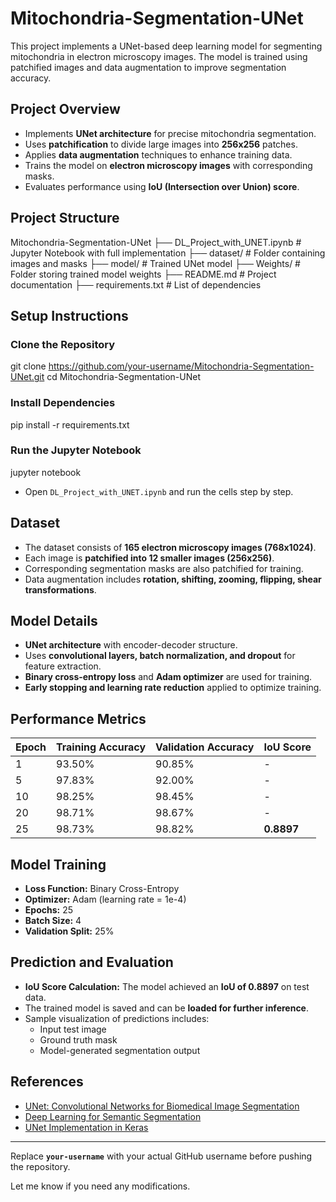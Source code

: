 # Mitochondria-Segmentation-UNet  

This project implements a UNet-based deep learning model for segmenting mitochondria in electron microscopy images. The model is trained using patchified images and data augmentation to improve segmentation accuracy.  

## Project Overview  

- Implements **UNet architecture** for precise mitochondria segmentation.  
- Uses **patchification** to divide large images into **256x256** patches.  
- Applies **data augmentation** techniques to enhance training data.  
- Trains the model on **electron microscopy images** with corresponding masks.  
- Evaluates performance using **IoU (Intersection over Union) score**.  

## Project Structure  

Mitochondria-Segmentation-UNet
├── DL_Project_with_UNET.ipynb # Jupyter Notebook with full implementation
├── dataset/ # Folder containing images and masks
├── model/ # Trained UNet model
├── Weights/ # Folder storing trained model weights
├── README.md # Project documentation
├── requirements.txt # List of dependencies


## Setup Instructions  
### Clone the Repository  

git clone https://github.com/your-username/Mitochondria-Segmentation-UNet.git cd Mitochondria-Segmentation-UNet
### Install Dependencies  

pip install -r requirements.txt
### Run the Jupyter Notebook  

jupyter notebook
- Open `DL_Project_with_UNET.ipynb` and run the cells step by step.

## Dataset  

- The dataset consists of **165 electron microscopy images (768x1024)**.  
- Each image is **patchified into 12 smaller images (256x256)**.  
- Corresponding segmentation masks are also patchified for training.  
- Data augmentation includes **rotation, shifting, zooming, flipping, shear transformations**.  

## Model Details  

- **UNet architecture** with encoder-decoder structure.  
- Uses **convolutional layers, batch normalization, and dropout** for feature extraction.  
- **Binary cross-entropy loss** and **Adam optimizer** are used for training.  
- **Early stopping and learning rate reduction** applied to optimize training.  

## Performance Metrics  

| Epoch | Training Accuracy | Validation Accuracy | IoU Score |  
|--------|------------------|--------------------|----------|  
| 1      | 93.50%           | 90.85%             | -        |  
| 5      | 97.83%           | 92.00%             | -        |  
| 10     | 98.25%           | 98.45%             | -        |  
| 20     | 98.71%           | 98.67%             | -        |  
| 25     | 98.73%           | 98.82%             | **0.8897** |  

## Model Training  

- **Loss Function:** Binary Cross-Entropy  
- **Optimizer:** Adam (learning rate = 1e-4)  
- **Epochs:** 25  
- **Batch Size:** 4  
- **Validation Split:** 25%  

## Prediction and Evaluation  

- **IoU Score Calculation:** The model achieved an **IoU of 0.8897** on test data.  
- The trained model is saved and can be **loaded for further inference**.  
- Sample visualization of predictions includes:  
  - Input test image  
  - Ground truth mask  
  - Model-generated segmentation output  

## References  

- [UNet: Convolutional Networks for Biomedical Image Segmentation](https://arxiv.org/abs/1505.04597)  
- [Deep Learning for Semantic Segmentation](https://arxiv.org/abs/2001.05566)  
- [UNet Implementation in Keras](https://github.com/zhixuhao/unet)  

---

Replace **`your-username`** with your actual GitHub username before pushing the repository.  

Let me know if you need any modifications.  
